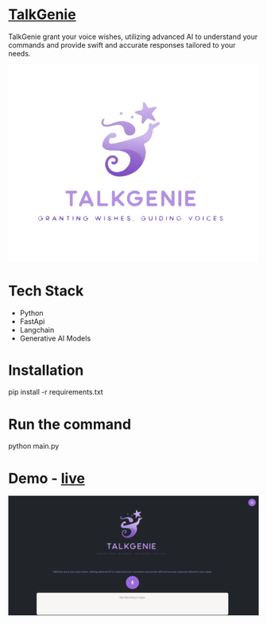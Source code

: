# [TalkGenie](https://talkgenie-eeyy.onrender.com/)
TalkGenie grant your voice wishes, utilizing advanced AI to understand your commands and provide swift and accurate responses tailored to your needs.

![TalkGenie](https://github.com/AnkushRathour/TalkGenie/blob/main/static/logo/talkgenie-logo.png?raw=true)

# Tech Stack
- Python
- FastApi
- Langchain
- Generative AI Models

# Installation
pip install -r requirements.txt

# Run the command
python main.py

# Demo - [live](https://talkgenie-eeyy.onrender.com/)
![TalkGenie](https://github.com/AnkushRathour/TalkGenie/blob/main/static/logo/demo.png?raw=true)
